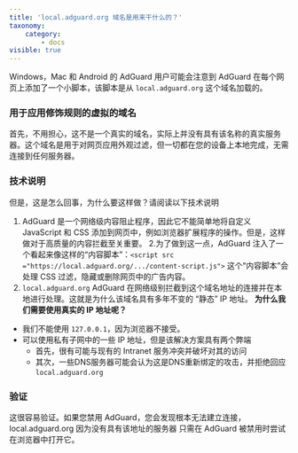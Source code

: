 ```yaml
---
title: 'local.adguard.org 域名是用来干什么的？'
taxonomy:
    category:
        - docs
visible: true
---
```


Windows，Mac 和 Android 的 AdGuard 用户可能会注意到 AdGuard 在每个网页上添加了一个小脚本，该脚本是从 `local.adguard.org` 这个域名加载的。

### 用于应用修饰规则的虚拟的域名

首先，不用担心，这不是一个真实的域名，实际上并没有具有该名称的真实服务器。这个域名是用于对网页应用外观过滤，但一切都在您的设备上本地完成，无需连接到任何服务器。

### 技术说明

但是，这是怎么回事，为什么要这样做？请阅读以下技术说明
1. AdGuard 是一个网络级内容阻止程序，因此它不能简单地将自定义 JavaScript 和 CSS 添加到网页中，例如浏览器扩展程序的操作。但是，这样做对于高质量的内容拦截至关重要。
2.为了做到这一点，AdGuard 注入了一个看起来像这样的“内容脚本”：`<script src ="https://local.adguard.org/.../content-script.js">` 这个“内容脚本”会处理 CSS 过滤，隐藏或删除网页中的广告内容。
3. `local.adguard.org` AdGuard 在网络级别拦截到这个域名地址的连接并在本地进行处理。这就是为什么该域名具有多年不变的 “静态” IP 地址。
**为什么我们需要使用真实的 IP 地址呢？**

* 我们不能使用 `127.0.0.1`，因为浏览器不接受。
* 可以使用私有子网中的一些 IP 地址，但是该解决方案具有两个弊端
    * 首先，很有可能与现有的 Intranet 服务冲突并破坏对其的访问
    * 其次，一些DNS服务器可能会认为这是DNS重新绑定的攻击，并拒绝回应 `local.adguard.org`

### 验证

这很容易验证。如果您禁用 AdGuard，您会发现根本无法建立连接，local.adguard.org 因为没有具有该地址的服务器 只需在 AdGuard 被禁用时尝试在浏览器中打开它。
